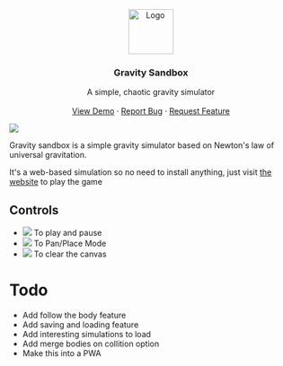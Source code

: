 <div align="center">
  <a href="https://gravity-sandbox.netlify.app/">
    <img src="screenshots/logo.png" alt="Logo" width="80" height="80">
  </a>

  <h3 align="center">Gravity Sandbox</h3>

  <p align="center">
    A simple, chaotic gravity simulator
    <br />
    <br />
    <a href="https://gravity-sandbox.netlify.app/">View Demo</a>
    ·
    <a href="https://github.com/siddharthroy12/gravity-sandbox/issues">Report Bug</a>
    ·
    <a href="https://github.com/siddharthroy12/gravity-sandbox/issues">Request Feature</a>
  </p>
</div>


![](./screenshots/screenshot1.png)

Gravity sandbox is a simple gravity simulator based on Newton's law of universal gravitation.

It's a web-based simulation so no need to install anything, just visit [the website](https://gravity-sandbox.netlify.app/) to play the game


## Controls

- ![](./screenshots/play-pause-btn.png) To play and pause
- ![](./screenshots/pan-place-btn.png) To Pan/Place Mode
- ![](./screenshots/clear-btn.png) To clear the canvas

# Todo

- Add follow the body feature
- Add saving and loading feature
- Add interesting simulations to load
- Add merge bodies on collition option
- Make this into a PWA
